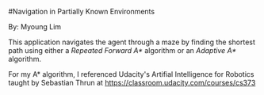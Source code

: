 #Navigation in Partially Known Environments

By: Myoung Lim

This application navigates the agent through a maze by finding the shortest path using either a _Repeated Forward A*_ algorithm or an _Adaptive A*_ algorithm.

For my A* algorithm, I referenced Udacity's Artifial Intelligence for Robotics taught by Sebastian Thrun at https://classroom.udacity.com/courses/cs373
